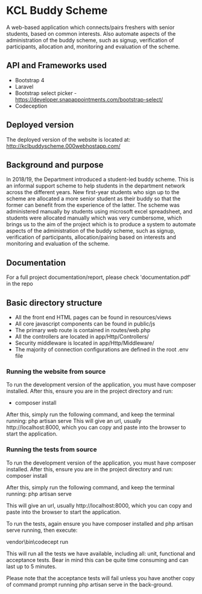 # KCL Buddy Scheme

A web-based application which connects/pairs freshers with senior students, based on common interests. Also automate aspects of the administration of the buddy scheme, such as signup, verification of participants, allocation and, monitoring and evaluation of the scheme.

## API and Frameworks used
* Bootstrap 4
* Laravel
* Bootstrap select picker - https://developer.snapappointments.com/bootstrap-select/
* Codeception

## Deployed version

The deployed version of the website is located at: http://kclbuddyscheme.000webhostapp.com/

## Background and purpose

In 2018/19, the Department introduced a student-led buddy scheme. This is an informal support scheme to help students in the department network across the different years. New first-year students who sign up to the scheme are allocated a more senior student as their buddy so that the former can benefit from the experience of the latter. The scheme was administered manually by students using microsoft excel spreadsheet, and students were allocated manually which was very cumbersome, which brings us to the aim of the project which is to produce a system to automate aspects of the administration of the buddy scheme, such as signup, verification of participants, allocation/pairing based on interests and monitoring and evaluation of the scheme.

## Documentation

For a full project documentation/report, please check 'documentation.pdf' in the repo

## Basic directory structure
* All the front end HTML pages can be found in resources/views
* All core javascript components can be found in public/js
* The primary web route is contained in routes/web.php
* All the controllers are located in app/Http/Controllers/
* Security middleware is located in app/Http/Middleware/
* The majority of connection configurations are defined in the root .env file

### Running the website from source
To run the development version of the application, you must have composer installed. After this, ensure you are in the project directory and run:

* composer install

After this, simply run the following command, and keep the terminal running: php artisan serve
This will give an url, usually http://localhost:8000, which you can copy and paste into the browser to start the application.



### Running the tests from source
To run the development version of the application, you must have composer installed. After this, ensure you are in the project directory and run: composer install
 
After this, simply run the following command, and keep the terminal running: php artisan serve
 
This will give an url, usually http://localhost:8000, which you can copy and paste into the browser to start the application.
 
To run the tests, again ensure you have composer installed and php artisan serve running, then execute:
 
vendor\bin\codecept run
 
This will run all the tests we have available, including all: unit, functional and acceptance tests. Bear in mind this can be quite time consuming and can last up to 5 minutes.

Please note that the acceptance tests will fail unless you have another copy of command prompt running php artisan serve in the back-ground.


